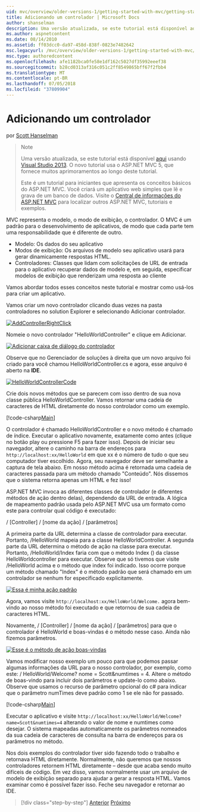 ```yaml
---
uid: mvc/overview/older-versions-1/getting-started-with-mvc/getting-started-with-mvc-part2
title: Adicionando um controlador | Microsoft Docs
author: shanselman
description: Uma versão atualizada, se este tutorial está disponível aqui usando o Visual Studio 2013. O novo tutorial usa o ASP.NET MVC 5, que fornece muitos aprimoramentos em t...
ms.author: aspnetcontent
ms.date: 08/14/2010
ms.assetid: ff03dcc0-da97-458d-838f-0823e7482642
msc.legacyurl: /mvc/overview/older-versions-1/getting-started-with-mvc/getting-started-with-mvc-part2
msc.type: authoredcontent
ms.openlocfilehash: afe1182bca0fe58e1df162c5027df35992eeef38
ms.sourcegitcommit: b28cd0313af316c051c2ff8549865bff67f2fbb4
ms.translationtype: MT
ms.contentlocale: pt-BR
ms.lasthandoff: 07/05/2018
ms.locfileid: "37809904"
---
```

<a name="adding-a-controller"></a>Adicionando um controlador
====================
por [Scott Hanselman](https://github.com/shanselman)

> > [!NOTE]
> > Uma versão atualizada, se este tutorial está disponível [aqui](../../getting-started/introduction/getting-started.md) usando [Visual Studio 2013](https://www.microsoft.com/visualstudio/eng/2013-downloads). O novo tutorial usa o ASP.NET MVC 5, que fornece muitos aprimoramentos ao longo deste tutorial.
> 
> 
> Este é um tutorial para iniciantes que apresenta os conceitos básicos do ASP.NET MVC. Você criará um aplicativo web simples que lê e grava de um banco de dados. Visite o [Central de informações do ASP.NET MVC](../../../index.md) para localizar outros ASP.NET MVC, tutoriais e exemplos.


MVC representa o modelo, o modo de exibição, o controlador. O MVC é um padrão para o desenvolvimento de aplicativos, de modo que cada parte tem uma responsabilidade que é diferente de outro.

- Modelo: Os dados do seu aplicativo
- Modos de exibição: Os arquivos de modelo seu aplicativo usará para gerar dinamicamente respostas HTML.
- Controladores: Classes que lidam com solicitações de URL de entrada para o aplicativo recuperar dados de modelo e, em seguida, especificar modelos de exibição que renderizam uma resposta ao cliente

Vamos abordar todos esses conceitos neste tutorial e mostrar como usá-los para criar um aplicativo.

Vamos criar um novo controlador clicando duas vezes na pasta controladores no solution Explorer e selecionando Adicionar controlador.

[![AddControllerRightClick](getting-started-with-mvc-part2/_static/image2.png)](getting-started-with-mvc-part2/_static/image1.png)

Nomeie o novo controlador "HelloWorldController" e clique em Adicionar.

[![Adicionar caixa de diálogo do controlador](getting-started-with-mvc-part2/_static/image4.png)](getting-started-with-mvc-part2/_static/image3.png)

Observe que no Gerenciador de soluções à direita que um novo arquivo foi criado para você chamou HelloWorldController.cs e agora, esse arquivo é aberto na **IDE**.

[![HelloWorldControllerCode](getting-started-with-mvc-part2/_static/image6.png)](getting-started-with-mvc-part2/_static/image5.png)

Crie dois novos métodos que se parecem com isso dentro de sua nova classe pública HelloWorldController. Vamos retornar uma cadeia de caracteres de HTML diretamente do nosso controlador como um exemplo.

[!code-csharp[Main](getting-started-with-mvc-part2/samples/sample1.cs)]

O controlador é chamado HelloWorldController e o novo método é chamado de índice. Executar o aplicativo novamente, exatamente como antes (clique no botão play ou pressione F5 para fazer isso). Depois de iniciar seu navegador, altere o caminho na barra de endereços para `http://localhost:xx/HelloWorld` em que xx é o número de tudo o que seu computador tiver escolhido. Agora, seu navegador deve ser semelhante a captura de tela abaixo. Em nosso método acima é retornada uma cadeia de caracteres passada para um método chamado "Conteúdo". Nós dissemos que o sistema retorna apenas um HTML e fez isso!

ASP.NET MVC invoca as diferentes classes de controlador (e diferentes métodos de ação dentro delas), dependendo da URL de entrada. A lógica de mapeamento padrão usada pelo ASP.NET MVC usa um formato como este para controlar qual código é executado:

/ [Controller] / [nome da ação] / [parâmetros]

A primeira parte da URL determina a classe de controlador para executar. Portanto, /HelloWorld mapeia para a classe HelloWorldController. A segunda parte da URL determina o método de ação na classe para executar. Portanto, /HelloWorld/Index faria com que o método Index () da classe HelloWorldcontroller para executar. Observe que só tivemos que visite /HelloWorld acima e o método que index foi indicado. Isso ocorre porque um método chamado "Index" é o método padrão que será chamado em um controlador se nenhum for especificado explicitamente.

[![Essa é minha ação padrão](getting-started-with-mvc-part2/_static/image8.png)](getting-started-with-mvc-part2/_static/image7.png)

Agora, vamos visite `http://localhost:xx/HelloWorld/Welcome.` agora bem-vindo ao nosso método foi executado e que retornou de sua cadeia de caracteres HTML.

Novamente, / [Controller] / [nome da ação] / [parâmetros] para que o controlador é HelloWorld e boas-vindas é o método nesse caso. Ainda não fizemos parâmetros.

[![Esse é o método de ação boas-vindas](getting-started-with-mvc-part2/_static/image10.png)](getting-started-with-mvc-part2/_static/image9.png)

Vamos modificar nosso exemplo um pouco para que podemos passar algumas informações da URL para o nosso controlador, por exemplo, como este: / HelloWorld/Welcome? nome = Scott&amp;numtimes = 4. Altere o método de boas-vindo para incluir dois parâmetros e update-lo como abaixo. Observe que usamos o recurso de parâmetro opcional do c# para indicar que o parâmetro numTimes deve padrão como 1 se ele não for passado.

[!code-csharp[Main](getting-started-with-mvc-part2/samples/sample2.cs)]

Executar o aplicativo e visite `http://localhost:xx/HelloWorld/Welcome?name=Scott&numtimes=4` alterando o valor de nome e numtimes como desejar. O sistema mapeadas automaticamente os parâmetros nomeados da sua cadeia de caracteres de consulta na barra de endereços para os parâmetros no método.

Nos dois exemplos do controlador tiver sido fazendo todo o trabalho e retornava HTML diretamente. Normalmente, não queremos que nossos controladores retornem HTML diretamente – desde que acaba sendo muito difíceis de código. Em vez disso, vamos normalmente usar um arquivo de modelo de exibição separado para ajudar a gerar a resposta HTML. Vamos examinar como é possível fazer isso. Feche seu navegador e retornar ao IDE.

> [!div class="step-by-step"]
> [Anterior](getting-started-with-mvc-part1.md)
> [Próximo](getting-started-with-mvc-part3.md)
